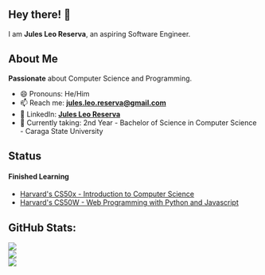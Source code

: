 ## Hey there! 👋
I am **Jules Leo Reserva**, an aspiring Software Engineer.

## About Me
**Passionate** about Computer Science and Programming.

- 😄 Pronouns: He/Him
- 📫 Reach me: **jules.leo.reserva@gmail.com**
- 🚀 LinkedIn: [**Jules Leo Reserva**](https://www.linkedin.com/in/jules-leo-reserva-94012332a/)  
- 🏫 Currently taking: 2nd Year - Bachelor of Science in Computer Science - Caraga State University

## Status
#### Finished Learning
- [Harvard's CS50x - Introduction to Computer Science](https://cs50.harvard.edu/certificates/d5b2bd68-a66b-40c9-98ed-325d596f7f95)
- [Harvard's CS50W - Web Programming with Python and Javascript](https://cs50.harvard.edu/certificates/aa9a4790-70ff-42b7-9d4f-d6de78a662fe)

## GitHub Stats:
![](https://github-readme-stats.vercel.app/api?username=jolsefu&theme=dark&hide_border=false&include_all_commits=false&count_private=false)<br/>
![](https://nirzak-streak-stats.vercel.app/?user=jolsefu&theme=dark&hide_border=false)<br/>
![](https://github-readme-stats.vercel.app/api/top-langs/?username=jolsefu&theme=dark&hide_border=false&include_all_commits=false&count_private=false&layout=compact)

<!-- Proudly created with GPRM ( https://gprm.itsvg.in ) -->

